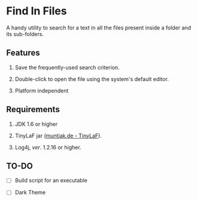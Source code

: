 # Find In Files

A handy utility to search for a text in all the files present inside a folder and its sub-folders.

## Features

1. Save the frequently-used search criterion.

2. Double-click to open the file using the system's default editor.

3. Platform independent

## Requirements

1. JDK 1.6 or higher

2. TinyLaF jar ([muntjak.de - TinyLaF](http://www.muntjak.de/hans/java/tinylaf/index.html)).

3. Log4j, *ver*. 1.2.16 or higher.

## TO-DO

- [ ] Build script for an executable

- [ ] Dark Theme